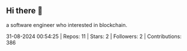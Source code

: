 ## Hi there 👋
a software engineer who interested in blockchain.
<!--START_SECTION:github_stats-->
31-08-2024 00:54:25 | Repos: 11 | Stars: 2 | Followers: 2 | Contributions: 386
<!--END_SECTION:github_stats-->

